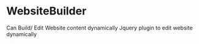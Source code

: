 # WebsiteBuilder
Can Build/ Edit Website content dynamically
Jquery plugin to edit website dynamically
